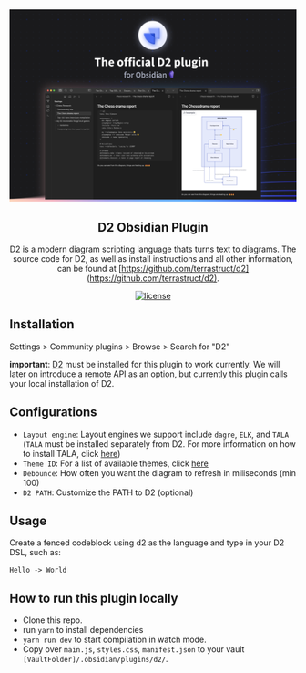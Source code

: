 <div align="center">
  <img src="./docs/assets/banner.png" alt="D2" />
  <h2>
    D2 Obsidian Plugin
  </h2>

D2 is a modern diagram scripting language thats turns text to diagrams. The source code
for D2, as well as install instructions and all other information, can be found at
[https://github.com/terrastruct/d2](https://github.com/terrastruct/d2).

[![license](https://img.shields.io/github/license/terrastruct/obsidian-d2?color=9cf)](./LICENSE.txt)

</div>

## Installation

Settings > Community plugins > Browse > Search for "D2"

**important**: [D2](https://github.com/terrastruct/d2) must be installed for this plugin
to work currently. We will later on introduce a remote API as an option, but currently
this plugin calls your local installation of D2.

## Configurations

-   `Layout engine`: Layout engines we support include `dagre`, `ELK`, and `TALA` (`TALA` must be installed separately from D2. For more information on how to install TALA, click [here](https://github.com/terrastruct/tala))
-   `Theme ID`: For a list of available themes, click [here](https://github.com/terrastruct/d2/tree/master/d2themes)
-   `Debounce`: How often you want the diagram to refresh in miliseconds (min 100)
-   `D2 PATH`: Customize the PATH to D2 (optional)

## Usage

Create a fenced codeblock using d2 as the language and type in your D2 DSL, such as:

```d2
Hello -> World
```

## How to run this plugin locally

-   Clone this repo.
-   run `yarn` to install dependencies
-   `yarn run dev` to start compilation in watch mode.
-   Copy over `main.js`, `styles.css`, `manifest.json` to your vault `[VaultFolder]/.obsidian/plugins/d2/`.
